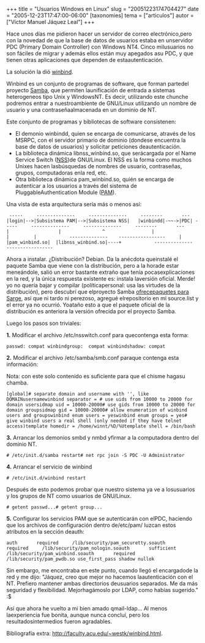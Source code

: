 +++
title = "Usuarios Windows en Linux"
slug = "20051223174704427"
date = "2005-12-23T17:47:00-06:00"
[taxonomies]
tema = ["articulos"]
autor = ["Víctor Manuel Jáquez Leal"]
+++

Hace unos días me pidieron hacer un servidor de correo electrónico,pero
con la novedad de que la base de datos de usuarios estaba en unservidor
PDC (Primary Domain Controller) con Windows NT4. Cinco milusuarios no
son fáciles de migrar y además ellos están muy apegados asu PDC, y que
tienen otras aplicaciones que dependen de estaautenticación.

La solución la dió
[winbind](http://www.samba.org/samba/docs/man/Samba-HOWTO-Collection/winbind.html).

<!-- more -->
Winbind es un conjunto de programas de software, que forman partedel
proyecto [Samba](http://www.samba.org), que permiten launificación de
entrada a sistemas heterogeneos tipo Unix y WindowsNT. Es decir,
utilizando este chunche podremos entrar a nuestroambiente de GNU/Linux
utilizando un nombre de usuario y una contraseñaalmacenada en un dominio
de NT.

Este conjunto de programas y bibliotecas de software consistenen:

- El demonio winbindd, quien se encarga de comunicarse, através de los
    MSRPC, con el servidor primario de dominio (dondese encuentra la
    base de datos de usuarios) y solicitar peticiones deautenticación.
- La biblioteca dinámica libnss_winbind.so, que serácargada por el
    Name Service Switch
    ([NSS](http://www.gnu.org/software/libc/manual/html_node/Name-Service-Switch.html))de
    GNU/Linux. El NSS es la forma como muchos Unixes hacen lasbúsquedas
    de nombres de usuario, contraseñas, grupos, computadoras enla red,
    etc.
- Otra biblioteca dinámica pam_winbind.so, quién se encarga de
    autenticar a los usuarios a través del sistema de
    PluggableAuthentication Module
    ([PAM](http://www.kernel.org/pub/linux/libs/pam/index.html)).

Una vista de esta arquitectura sería más o menos así:

     -----     --------------     --------------     --------       ---|login|-->|Subsistema PAM|-->|Subsistema NSS|   |winbindd|-~~->|PDC| -----     --------------     --------------     --------       ---                 |                  |               ^                 |                  |         |            --------------    -----------------     |           |pam_winbind.so|  |libnss_winbind.so|----+            --------------    -----------------

Ahora a instalar. ¿Distribución? Debian. Da la anécdota queinstalé el
paquete Samba que viene con la distribución, pero a la horade estar
meneándole, salió un error bastante extraño que tenía pocasexplicaciones
en la red, y la única respuesta existente es: instala laversión oficial.
Merde! yo no quería bajar y compilar (políticapersonal: usa las virtudes
de la distribución), pero descubrí que elproyecto Samba [ofrecepaquetes
para
Sarge](http://us1.samba.org/samba/ftp/Binary_Packages/Debian/README.txt),
así que ni tardo ni perezoso, agregué elrepositorio en mi source.list y
el error ya no ocurrió. Yoataño esto a que el paquete oficial de la
distribución es anteriora la versión ofrecida por el proyecto Samba.

Luego los pasos son triviales:

**1.** Modificar el archivo /etc/nsswitch.conf para quecontenga esta
forma:

    passwd: compat winbindgroup:  compat winbindshadow: compat

**2.** Modificar el archivo /etc/samba/smb.conf paraque contenga esta
información:

Nota: con este solo contenido es suficiente para que el chisme hagasu
chamba.

    [global]# separate domain and username with '', like DOMAINusernamewinbind separator = # use uids from 10000 to 20000 for domain usersidmap uid = 10000-20000# use gids from 10000 to 20000 for domain groupsidmap gid = 10000-20000# allow enumeration of winbind users and groupswinbind enum users = yeswinbind enum groups = yes# give winbind users a real shell (only needed if they have telnet access)template homedir = /home/winnt/%D/%Utemplate shell = /bin/bash

**3.** Arrancar los demonios smbd y nmbd yfirmar a la computadora dentro
del dominio NT.

    # /etc/init.d/samba restart# net rpc join -S PDC -U Administrator

**4.** Arrancar el servicio de winbind

    # /etc/init.d/winbind restart

Después de esto podemos probar que nuestro sistema ya ve a losusuarios y
los grupos de NT como usuarios de GNU/Linux.

    # getent passwd...# getent group...

**5.** Configurar los servicios PAM que se autenticarán con elPDC,
haciendo que los archivos de configuración dentro de/etc/pam/ luzcan
estos atributos en la sección deauth:

    auth       required     /lib/security/pam_securetty.soauth       required     /lib/security/pam_nologin.soauth       sufficient   /lib/security/pam_winbind.soauth       required     /lib/security/pam_pwdb.so use_first_pass shadow nullok

Sin embargo, me encontraba en este punto, cuando llegó el encargadode la
red y me dijo: "Jáquez, creo que mejor no hacemos laautenticación con el
NT. Prefiero mantener ambas directorios deusuarios separados. Me da más
seguridad y flexibilidad. Mejorhagámoslo por LDAP, como habías
sugerido." :$

Así que ahora he vuelto a mi bien amado qmail-ldap... Al menos
laexperiencia fue bonita, aunque nunca concluí, pero los
resultadosintermedios fueron agradables.

Bibliografía extra: <http://faculty.acu.edu/~westk/winbind.html>.
